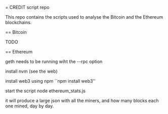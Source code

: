 = CREDIT script repo

This repo contains the scripts used to analyse the Bitcoin and the Ethereum blockchains.

== Bitcoin

TODO

== Ethereum

geth needs to be running wiht the --rpc option

install nvm (see the web)

install web3 using npm
``npm install web3''

start the script
node ethereum_stats.js

it will produce a large json with all the miners, and how many blocks each one mined, day by day.


 